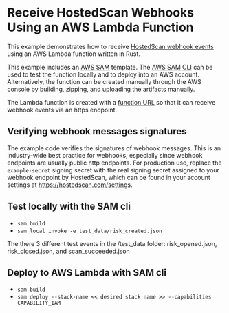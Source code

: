 # Receive HostedScan Webhooks Using an AWS Lambda Function

This example demonstrates how to receive [HostedScan webhook events](https://docs.hostedscan.com/webhooks/overview) using an AWS Lambda function written in Rust.

This example includes an [AWS SAM](https://aws.amazon.com/serverless/sam/) template. The [AWS SAM CLI](https://docs.aws.amazon.com/serverless-application-model/latest/developerguide/install-sam-cli.html) can be used to test the function locally and to deploy into an AWS account. Alternatively, the function can be created manually through the AWS console by building, zipping, and uploading the artifacts manually.

The Lambda function is created with a [function URL](https://aws.amazon.com/blogs/aws/announcing-aws-lambda-function-urls-built-in-https-endpoints-for-single-function-microservices/) so that it can receive webhook events via an https endpoint.

## Verifying webhook messages signatures

The example code verifies the signatures of webhook messages. This is an industry-wide best practice for webhooks, especially since webhook endpoints are usually public http endpoints. For production use, replace the `example-secret` signing secret with the real signing secret assigned to your webhook endpoint by HostedScan, which can be found in your account settings at https://hostedscan.com/settings.

## Test locally with the SAM cli

- `sam build`
- `sam local invoke -e test_data/risk_created.json`

The there 3 different test events in the /test_data folder: risk_opened.json, risk_closed.json, and scan_succeeded.json

## Deploy to AWS Lambda with SAM cli

- `sam build`
- `sam deploy --stack-name << desired stack name >> --capabilities CAPABILITY_IAM`
